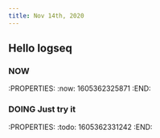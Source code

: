 ```yaml
---
title: Nov 14th, 2020
---
```


## Hello logseq
### NOW
:PROPERTIES:
:now: 1605362325871
:END:
### DOING Just try it
:PROPERTIES:
:todo: 1605362331242
:END:
###
